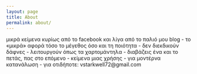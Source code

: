 ```yaml
---
layout: page
title: About
permalink: about/
---
```


μικρά κείμενα κυρίως από το facebook και λίγα από το παλιό μου blog - το «μικρά» αφορά τόσο το μέγεθος όσο και τη ποιότητα - δεν διεκδικούν δάφνες - λειτουργούν όπως τα χαρτομάντηλα - διαβάζεις ένα και το πετάς, πας στο επόμενο - κείμενα μιας χρήσης - για μοντέρνα κατανάλωση - για οτιδήποτε: &#118;&#115;&#116;&#097;&#114;&#107;&#119;&#101;&#108;&#108;&#055;&#050;&#064;&#103;&#109;&#097;&#105;&#108;&#046;&#099;&#111;&#109;
